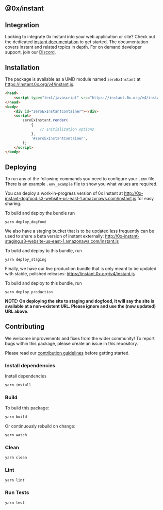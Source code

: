 ## @0x/instant

## Integration

Looking to integrate 0x Instant into your web application or site? Check out the dedicated [instant documentation](docs/integrate-instant.mdx) to get started. The documentation covers instant and related topics in depth. For on demand developer support, join our [Discord](https://discordapp.com/invite/d3FTX3M).

## Installation

The package is available as a UMD module named `zeroExInstant` at https://instant.0x.org/v4/instant.js.

```html
<head>
    <script type="text/javascript" src="https://instant.0x.org/v4/instant.js" charset="utf-8"></script>
</head>
<body>
    <div id="zeroExInstantContainer"></div>
    <script>
        zeroExInstant.render(
            {
                // Initialization options
            },
            '#zeroExInstantContainer',
        );
    </script>
</body>
```

## Deploying

To run any of the following commands you need to configure your `.env` file. There is an example `.env_example` file to show you what values are required.

You can deploy a work-in-progress version of 0x Instant at http://0x-instant-dogfood.s3-website-us-east-1.amazonaws.com/instant.js for easy sharing.

To build and deploy the bundle run

```
yarn deploy_dogfood
```

We also have a staging bucket that is to be updated less frequently can be used to share a beta version of instant externally: http://0x-instant-staging.s3-website-us-east-1.amazonaws.com/instant.js

To build and deploy to this bundle, run

```
yarn deploy_staging
```

Finally, we have our live production bundle that is only meant to be updated with stable, polished releases: https://instant.0x.org/v4/instant.js

To build and deploy to this bundle, run

```
yarn deploy_production
```

**NOTE: On deploying the site to staging and dogfood, it will say the site is available at a non-existent URL. Please ignore and use the (now updated) URL above.**

## Contributing

We welcome improvements and fixes from the wider community! To report bugs within this package, please create an issue in this repository.

Please read our [contribution guidelines](../../CONTRIBUTING.md) before getting started.

### Install dependencies

Install dependencies

```bash
yarn install
```

### Build

To build this package:

```bash
yarn build
```

Or continuously rebuild on change:

```bash
yarn watch
```

### Clean

```bash
yarn clean
```

### Lint

```bash
yarn lint
```

### Run Tests

```bash
yarn test
```
